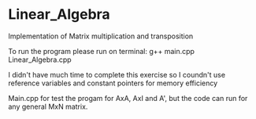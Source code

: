 # Linear_Algebra
Implementation of Matrix multiplication and transposition

To run the program please run on terminal: g++ main.cpp Linear_Algebra.cpp

I didn't have much time to complete this exercise so I coundn't use reference variables and constant pointers for memory efficiency

Main.cpp for test the progam for AxA, AxI and A', but the code can run for any general MxN matrix.